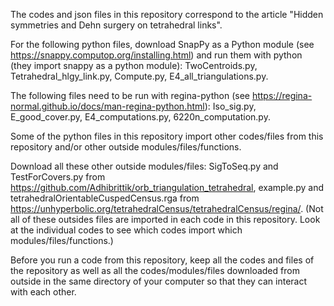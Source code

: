 The codes and json files in this repository correspond to the article "Hidden symmetries and Dehn surgery on tetrahedral links".

For the following python files, download SnapPy as a Python module (see https://snappy.computop.org/installing.html) and run them with python (they import snappy as a python module): TwoCentroids.py, Tetrahedral_hlgy_link.py, Compute.py, E4_all_triangulations.py.

The following files need to be run with regina-python (see https://regina-normal.github.io/docs/man-regina-python.html): Iso_sig.py, E_good_cover.py, E4_computations.py, 6220n_computation.py.

Some of the python files in this repository import other codes/files from this repository and/or other outside modules/files/functions. 

Download all these other outside modules/files: SigToSeq.py and TestForCovers.py from https://github.com/Adhibrittik/orb_triangulation_tetrahedral, example.py and tetrahedralOrientableCuspedCensus.rga from https://unhyperbolic.org/tetrahedralCensus/tetrahedralCensus/regina/. 
(Not all of these outsides files are imported in each code in this repository. Look at the individual codes to see which codes import which modules/files/functions.) 

Before you run a code from this repository, keep all the codes and files of the repository as well as all the codes/modules/files downloaded from outside in the same directory of your computer so that they can interact with each other. 
